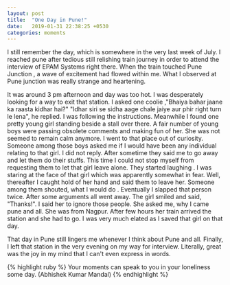 ```yaml
---
layout: post
title:  "One Day in Pune!"
date:   2019-01-31 22:38:25 +0530
categories: moments
---
```

I still remember the day, which is somewhere in the very last week of July. I reached pune after tedious still relishing train journey in order to attend the interview of EPAM Systems right there. When the train touched Pune Junction , a wave of excitement had flowed within me. What I observed at Pune junction was really strange and heartening.

It was around 3 pm afternoon and day was too hot. I was desperately looking for a way to exit that station. I asked one coolie ,"Bhaiya bahar jaane ka raasta kidhar hai?" "Idhar siri se sidha aage chale jaiye aur phir right turn le lena", he replied. I was following the instructions. Meanwhile I found one pretty young girl standing beside a stall over there. A fair number of young boys were passing obsolete comments and making fun of her. She was not seemed to remain calm anymore. I went to that place out of curiosity. Someone among those boys asked me if I would have been any individual relating to that girl. I did not reply. After sometime they said me to go away and let them do their stuffs. This time I could not stop myself from requesting them to let that girl leave alone. They started laughing . I was staring at the face of that girl which was apparently somewhat in fear. Well, thereafter I caught hold of her hand and said them to leave her. Someone among them shouted, what I would do . Eventually I slapped that person twice. After some arguments all went away. The girl smiled and said, "Thanks!". I said her to ignore those people.
She asked me, why I came pune and all. She was from Nagpur. After few hours her train arrived the station and she had to go. I was very much elated as I saved that girl on that day. 

That day in Pune still lingers me whenever I think about Pune and all. Finally, I left that station in the very evening on my way for interview. Literally, great was the joy in my mind that I can't even express in words.

{% highlight ruby %}
Your moments can speak to you in your loneliness some day.
                                (Abhishek Kumar Mandal)
{% endhighlight %}


